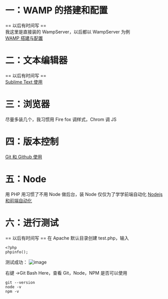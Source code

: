 # 一：WAMP 的搭建和配置

== 以后有时间写 ==  
我这里是直接装的 WampServer，以后都以 WampServer 为例  
[WAMP 搭建与配置](http://www.cnblogs.com/jffun-blog/p/8343845.html)

# 二：文本编辑器

== 以后有时间写 ==  
[Sublime Text 使用](http://www.cnblogs.com/jffun-blog/p/8343951.html)

# 三：浏览器

尽量多装几个，我习惯用 Fire fox 调样式，Chrom 调 JS

# 四：版本控制

[Git 和 Github 使用](http://www.cnblogs.com/jffun-blog/p/8352546.html)

# 五：Node

用 PHP 用习惯了不用 Node 做后台，装 Node 仅仅为了学学前端自动化
[Nodejs 和前端自动化](http://www.cnblogs.com/jffun-blog/p/8352725.html)

# 六：进行测试

== 以后有时间写 ==
在 Apache 默认目录创建 test.php，输入

    <?php
    phpinfo();

测试成功：
![image](https://note.youdao.com/yws/api/personal/file/5CBB1C5E3126411FB511C746A18788E6?method=download&shareKey=98db5cfde05b3fc5b9c83972b3809dbc)

右键 ->Git Bash Here，查看 Git，Node，NPM 是否可以使用

    git --version
    node -v
    npm -v
